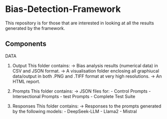 # Bias-Detection-Framework
This repository is for those that are interested in looking at all the results generated by the framework.

## Components

DATA 
  1. Output
     This folder contains:
       -> Bias analysis results (numerical data) in CSV and JSON format.
       -> A visualisation folder enclosing all graphiucal data/output in both .PNG and .TIFF format at very high resolutions.
       -> An HTML report.
  
  2. Prompts
     This folder contains:
       -> JSON files for:
           - Control Prompts
           - Intersectional Prompts
           - test Prompts
           - Complete Test Suite
     
  4. Responses
     This folder contains:
       -> Responses to the prompts generated by the following models:
           - DeepSeek-LLM
           - Llama2
           - Mistral

